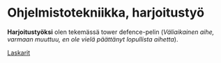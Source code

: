 # Ohjelmistotekniikka, harjoitustyö

**Harjoitustyöksi** olen tekemässä tower defence-pelin (*Väliaikainen aihe, varmaan muuttuu, en ole vielä päättänyt lopullista aihetta*). 

[Laskarit](https://github.com/BlueShiftButterfly/Ohjelmistotekniikka/tree/main/laskarit)
